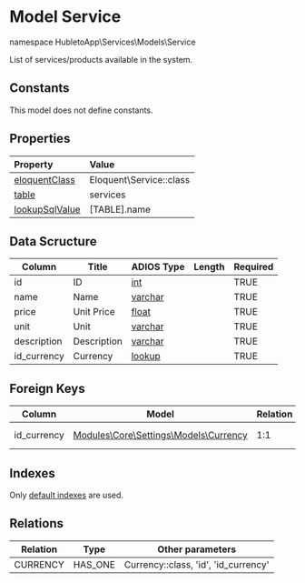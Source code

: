 # Model Service

namespace HubletoApp\Services\Models\Service

List of services/products available in the system.

## Constants

This model does not define constants.

## Properties

| Property                                                                                 | Value                   |
| :--------------------------------------------------------------------------------------- | :---------------------- |
| [eloquentClass](https://docs.wai.blue/adios-framework/models/properties#eloquentClass)   | Eloquent\Service::class |
| [table](https://docs.wai.blue/adios-framework/models/properties#table)                   | services                |
| [lookupSqlValue](https://docs.wai.blue/adios-framework/models/properties#lookupSqlValue) | [TABLE].name            |

## Data Scructure

| Column      | Title       | ADIOS Type                                                                 | Length | Required |
| ----------- | ----------- | -------------------------------------------------------------------------- | ------ | -------- |
| id          | ID          | [int](https://docs.wai.blue/adios-framework/models/attributes#int)         |        | TRUE     |
| name        | Name        | [varchar](https://docs.wai.blue/adios-framework/models/attributes#varchar) |        | TRUE     |
| price       | Unit Price  | [float](https://docs.wai.blue/adios-framework/models/attributes#float)     |        | TRUE     |
| unit        | Unit        | [varchar](https://docs.wai.blue/adios-framework/models/attributes#varchar) |        | TRUE     |
| description | Description | [varchar](https://docs.wai.blue/adios-framework/models/attributes#varchar) |        | TRUE     |
| id_currency | Currency    | [lookup](https://docs.wai.blue/adios-framework/models/attributes#lookup)   |        | TRUE     |

## Foreign Keys

| Column      | Model                                                                      | Relation | OnUpdate | OnDelete |
| ----------- | -------------------------------------------------------------------------- | -------- | -------- | -------- |
| id_currency | [Modules\Core\Settings\Models\Currency](../../settings/models/currency) | 1:1      | Cascade  | SET NULL |

## Indexes

Only [default indexes](https://docs.wai.blue/adios-framework/default-indexes) are used.

## Relations

| Relation | Type    | Other parameters                     |
| -------- | ------- | ------------------------------------ |
| CURRENCY | HAS_ONE | Currency::class, 'id', 'id_currency' |
